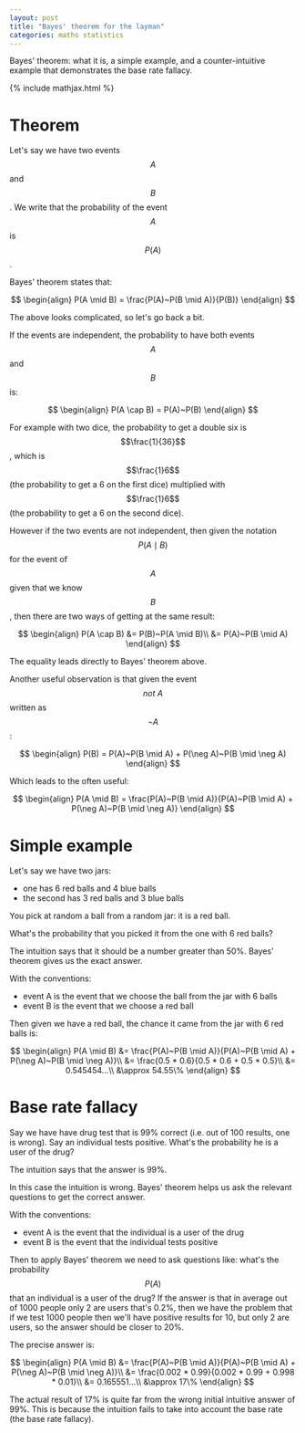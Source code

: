 ```yaml
---
layout: post
title: "Bayes' theorem for the layman"
categories: maths statistics
---
```


Bayes' theorem: what it is, a simple example, and a counter-intuitive example
that demonstrates the base rate fallacy.

{% include mathjax.html %}

# Theorem

Let's say we have two events $$A$$ and $$B$$. We write that the probability of
the event $$A$$ is $$P(A)$$.

Bayes' theorem states that:

$$
\begin{align}
  P(A \mid B) = \frac{P(A)~P(B \mid A)}{P(B)}
\end{align}
$$

The above looks complicated, so let's go back a bit.

If the events are independent, the probability to have both events $$A$$ and
$$B$$ is:

$$
\begin{align}
  P(A \cap B) = P(A)~P(B)
\end{align}
$$

For example with two dice, the probability to get a double six is
$$\frac{1}{36}$$, which is $$\frac{1}6$$ (the probability to get a 6 on the
first dice) multiplied with $$\frac{1}6$$ (the probability to get a 6 on the
second dice).

However if the two events are not independent, then given the notation $$P(A
\mid B)$$ for the event of $$A$$ given that we know $$B$$, then there are two
ways of getting at the same result:

$$
\begin{align}
  P(A \cap B) &= P(B)~P(A \mid B)\\
              &= P(A)~P(B \mid A)
\end{align}
$$

The equality leads directly to Bayes' theorem above.

Another useful observation is that given the event $$not~A$$ written
as $$\neg A$$:

$$
\begin{align}
  P(B) = P(A)~P(B \mid A) + P(\neg A)~P(B \mid \neg A)
\end{align}
$$

Which leads to the often useful:

$$
\begin{align}
  P(A \mid B) = \frac{P(A)~P(B \mid A)}{P(A)~P(B \mid A) + P(\neg A)~P(B \mid
  \neg A)}
\end{align}
$$


# Simple example

Let's say we have two jars:

- one has 6 red balls and 4 blue balls
- the second has 3 red balls and 3 blue balls

You pick at random a ball from a random jar: it is a red ball.

What's the probability that you picked it from the one with 6 red balls?

The intuition says that it should be a number greater than 50%. Bayes' theorem
gives us the exact answer.

With the conventions:

- event A is the event that we choose the ball from the jar with 6 balls
- event B is the event that we choose a red ball

Then given we have a red ball, the chance it came from the jar with 6 red balls
is:

$$
\begin{align}
  P(A \mid B) &= \frac{P(A)~P(B \mid A)}{P(A)~P(B \mid A) + P(\neg A)~P(B \mid
  \neg A)}\\
  &= \frac{0.5 * 0.6}{0.5 * 0.6 + 0.5 * 0.5}\\
  &= 0.545454...\\
  &\approx 54.55\%
\end{align}
$$


# Base rate fallacy

Say we have have drug test that is 99% correct (i.e. out of 100 results, one is
wrong). Say an individual tests positive. What's the probability he is a user
of the drug?

The intuition says that the answer is 99%.

In this case the intuition is wrong. Bayes' theorem helps us ask the relevant
questions to get the correct answer.

With the conventions:

- event A is the event that the individual is a user of the drug
- event B is the event that the individual tests positive

Then to apply Bayes' theorem we need to ask questions like: what's the
probability $$P(A)$$ that an individual is a user of the drug? If the answer is
that in average out of 1000 people only 2 are users that's 0.2%, then we have
the problem that if we test 1000 people then we'll have positive results for
10, but only 2 are users, so the answer should be closer to 20%.

The precise answer is:

$$
\begin{align}
  P(A \mid B) &= \frac{P(A)~P(B \mid A)}{P(A)~P(B \mid A) + P(\neg A)~P(B \mid
  \neg A)}\\
  &= \frac{0.002 * 0.99}{0.002 * 0.99 + 0.998 * 0.01}\\
  &= 0.165551...\\
  &\approx 17\%
\end{align}
$$

The actual result of 17% is quite far from the wrong initial intuitive answer
of 99%. This is because the intuition fails to take into account the base rate
(the base rate fallacy).
